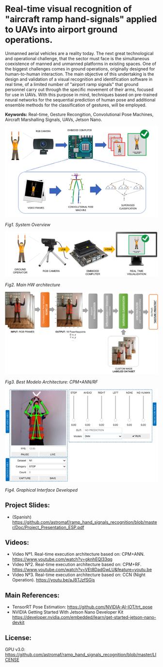 # Real-time visual recognition of "aircraft ramp hand-signals" applied to UAVs into airport ground operations.

Unmanned aerial vehicles are a reality today. The next great technological and operational challenge, that the sector must face is the simultaneous coexistence of manned and unmanned platforms in existing spaces. One of the biggest challenges comes in ground operations, originally designed for human-to-human interaction.
The main objective of this undertaking is the design and validation of a visual recognition and identification software in real time, of a limited number of  "airport ramp signals" that ground personnel carry out through the specific movement of their arms, focused for use in UAVs.
With this purpose in mind, techniques based on pre-trained neural networks for the sequential prediction of human pose and additional ensemble methods for the classification of gestures, will be employed.

**Keywords:** Real-time, Gesture Recongition, Convolutional Pose Machines, Aircraft Marshalling Signals, UAVs, Jetson Nano.
<p align="center">
  
![CONOPS](Figures/1_2.png?raw=true "System Overview")


*Fig1. System Overview*



![Setup](Figures/4_1.jpg?raw=true "Main HW architecture")


*Fig2. Main HW architecture*



![GUI](Figures/4_2.png?raw=true "Best Architecture")


*Fig3. Best Modelo Architecture: CPM+ANN/RF*



![GUI](Figures/5_1.jpg?raw=true "Graphical Interface")


*Fig4. Graphical Interface Developed*
</p>

## Project Slides:
- (Spanish) https://github.com/astromaf/ramp_hand_signals_recognition/blob/master/Doc/Project_Presentation_ESP.pdf

## Videos:
- Video Nº1. Real-time execution architecture based on: CPM+ANN. https://www.youtube.com/watch?v=gknhEQl33qg 
- Video Nº2. Real-time execution architecture based on: CPM+RF. https://www.youtube.com/watch?v=VEt8DadGwLU&feature=youtu.be
- Video Nº3. Real-time execution architecture based on: CCN (Night Operation). https://youtu.be/aJ8TJzfSGjs

## Main References:
- TensorRT Pose Estimation: https://github.com/NVIDIA-AI-IOT/trt_pose
- NVIDIA Getting Started With Jetson Nano Developer Kit https://developer.nvidia.com/embedded/learn/get-started-jetson-nano-devkit
## License:
GPU v3.0: https://github.com/astromaf/ramp_hand_signals_recognition/blob/master/LICENSE



